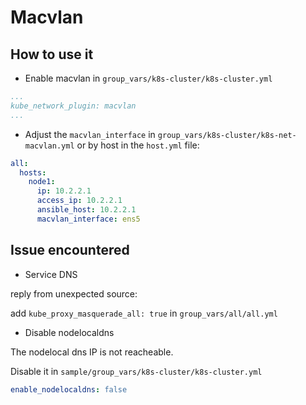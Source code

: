 # Macvlan

## How to use it

* Enable macvlan in `group_vars/k8s-cluster/k8s-cluster.yml`

```yml
...
kube_network_plugin: macvlan
...
```

* Adjust the `macvlan_interface` in `group_vars/k8s-cluster/k8s-net-macvlan.yml` or by host in the `host.yml` file:

```yml
all:
  hosts:
    node1:
      ip: 10.2.2.1
      access_ip: 10.2.2.1
      ansible_host: 10.2.2.1
      macvlan_interface: ens5
```

## Issue encountered

* Service DNS

reply from unexpected source:

add `kube_proxy_masquerade_all: true` in `group_vars/all/all.yml`

* Disable nodelocaldns

The nodelocal dns IP is not reacheable.

Disable it in `sample/group_vars/k8s-cluster/k8s-cluster.yml`

```yml
enable_nodelocaldns: false
```
